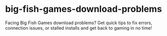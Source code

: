 # big-fish-games-download-problems
Facing Big Fish Games download problems? Get quick tips to fix errors, connection issues, or stalled installs and get back to gaming in no time!
